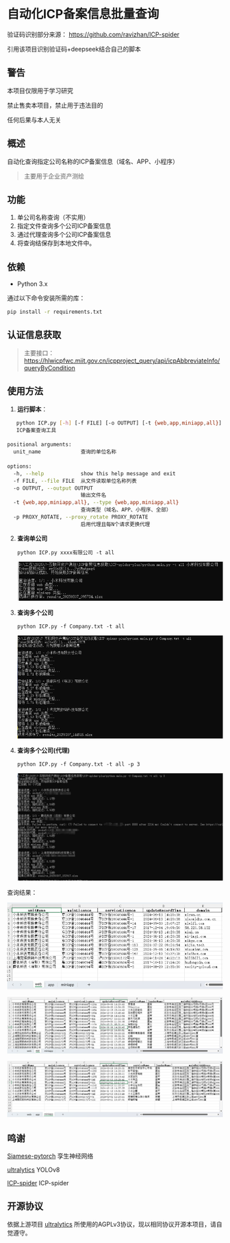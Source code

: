 # 自动化ICP备案信息批量查询

验证码识别部分来源：
https://github.com/ravizhan/ICP-spider

引用该项目识别验证码+deepseek结合自己的脚本

## 警告

本项目仅限用于学习研究

禁止售卖本项目，禁止用于违法目的

任何后果与本人无关

## 概述

自动化查询指定公司名称的ICP备案信息（域名、APP、小程序）

> 主要用于企业资产测绘



## 功能

1. 单公司名称查询（不实用）
2. 指定文件查询多个公司ICP备案信息
3. 通过代理查询多个公司ICP备案信息
5. 将查询结保存到本地文件中。

## 依赖

- Python 3.x

通过以下命令安装所需的库：

```bash
pip install -r requirements.txt
```

## 认证信息获取

> 主要接口：https://hlwicpfwc.miit.gov.cn/icpproject_query/api/icpAbbreviateInfo/queryByCondition

## 使用方法

1. **运行脚本**：

```bash
   python ICP.py [-h] [-f FILE] [-o OUTPUT] [-t {web,app,miniapp,all}] [-p PROXY_ROTATE] [unit_name]
   ICP备案查询工具

positional arguments:
  unit_name             查询的单位名称

options:
  -h, --help            show this help message and exit
  -f FILE, --file FILE  从文件读取单位名称列表
  -o OUTPUT, --output OUTPUT
                        输出文件名
  -t {web,app,miniapp,all}, --type {web,app,miniapp,all}
                        查询类型（域名、APP、小程序、全部）
  -p PROXY_ROTATE, --proxy_rotate PROXY_ROTATE
                        启用代理且每N个请求更换代理
```

2. **查询单公司**

   ```
   python ICP.py xxxx有限公司 -t all
   ```

   ![image-20250307095804070](README/image-20250307095804070.png)

3. **查询多个公司**

   ```
   python ICP.py -f Company.txt -t all
   ```

   ![image-20250307144602990](README/image-20250307144602990.png)

4. **查询多个公司(代理)**

   ```
   python ICP.py -f Company.txt -t all -p 3
   ```

   ![image-20250307153003647](README/image-20250307153003647.png)


查询结果：

![image-20250224165133597](./README/image-20250224165133597.png)

![image-20250224165144945](./README/image-20250224165144945.png)

![image-20250224165202304](./README/image-20250224165202304.png)

## 鸣谢



[Siamese-pytorch](https://github.com/bubbliiiing/Siamese-pytorch) 孪生神经网络

[ultralytics](https://github.com/ultralytics/ultralytics) YOLOv8

[ICP-spider](https://github.com/ravizhan/ICP-spider) ICP-spider



## 开源协议



依据上游项目 [ultralytics](https://github.com/ultralytics/ultralytics) 所使用的AGPLv3协议，现以相同协议开源本项目，请自觉遵守。
